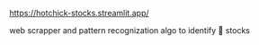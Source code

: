 https://hotchick-stocks.streamlit.app/

web scrapper and  pattern recognization algo to identify 🚀 stocks 


